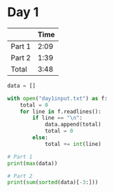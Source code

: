 # Day 1
| | Time |
|---|---|
|Part 1|2:09|
|Part 2|1:39|
|Total|3:48|

```python
data = []

with open("day1input.txt") as f:
    total = 0
    for line in f.readlines():
        if line == "\n":
            data.append(total)
            total = 0
        else:
            total += int(line)

# Part 1
print(max(data))

# Part 2
print(sum(sorted(data)[-3:]))
```
